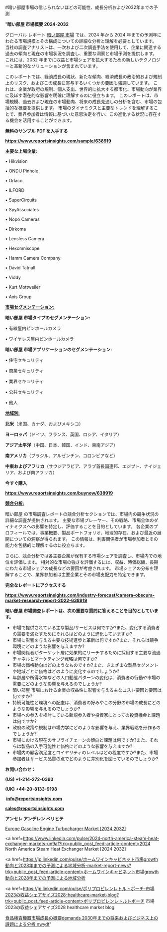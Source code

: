 #暗い部屋市場の信じられないほどの可能性、成長分析および2032年までの予測

"<strong>暗い部屋 市場概要 2024-2032</strong>

グローバル レポート <a href=https://www.reportsinsights.com/sample/638919>暗い部屋 市場</a> では、2024 年から 2024 年までの予測年にわたる市場規模とその構成についての詳細な分析と理解を必要としています。 当社の調査アナリストは、一次および二次調査手法を使用して、企業に関連する過去の傾向と現在の市場状況を調査し、重要な洞察と市場予測を提供します。 これには、2032 年までに収益と市場シェアを拡大​​するための新しいテクノロジーと革新的なソリューションが含まれています。

このレポートでは、経済成長の現状、新たな傾向、経済成長の政治的および規制上のリスク、およびこの成長に寄与するいくつかの要因も強調しています。 これは、企業が政府の規制、個人支出、世界的に拡大する都市化、市場動向が業界に及ぼす潜在的な影響を明確に理解するのに役立ちます。 このレポートは、市場規模、過去および現在の市場動向、将来の成長見通しの分析を含む、市場の包括的な概要を提供します。 市場のダイナミクスと主要なトレンドを理解することで、業界参加者は情報に基づいた意思決定を行い、この進化する状況に存在する機会を活用することができます。

<strong><b>無料のサンプル PDF を入手する</b></strong>

<a href=https://www.reportsinsights.com/sample/638919><strong><u>https://www.reportsinsights.com/sample/638919</u></strong></a>

<strong>主要な上場企業:</strong>

• Hikvision

• ONDU Pinhole

• Orlaco

• ILFORD

• SuperCircuits

• SpyAssociates

• Nopo Cameras

• Dirkoma

• Lensless Camera

• Hexomniscope

• Hamm Camera Company

• David Tatnall

• Viddy

• Kurt Mottweiler

• Axis Group

<strong><u>市場セグメンテーション</u></strong><strong><u>:</u></strong>

<strong>暗い部屋 市場タイプのセグメンテーション:</strong>

• 有線屋内ピンホールカメラ

• ワイヤレス屋内ピンホールカメラ

<strong>暗い部屋 市場アプリケーションのセグメンテーション:</strong>

• 住宅セキュリティ

• 商業セキュリティ

• 業界セキュリティ

• 公共セキュリティ

• 他人

<strong><u>地域別</u></strong><strong><u>:</u></strong>

<strong>北米</strong>（米国、カナダ、およびメキシコ）

<strong>ヨーロッパ</strong>（ドイツ、フランス、英国、ロシア、イタリア）

<strong>アジア太平洋</strong>（中国、日本、韓国、インド、東南アジア）

<strong>南アメリカ</strong>（ブラジル、アルゼンチン、コロンビアなど）

<strong>中東およびアフリカ</strong>（サウジアラビア、アラブ首長国連邦、エジプト、ナイジェリア、および南アフリカ）

<strong>今すぐ購入</strong>

<a href=https://www.reportsinsights.com/buynow/638919><strong><u>https://www.reportsinsights.com/buynow/638919</u></strong></a>

<strong><u>競合分析:</u></strong>

暗い部屋 の市場調査レポートの競合分析セクションでは、市場内の競争状況の詳細な調査が提供されます。 主要な市場プレーヤー、その戦略、市場全体のダイナミクスへの影響を特定し、評価することを目的としています。 各企業のプロフィールでは、事業概要、製品ポートフォリオ、地理的存在、および最近の展開についての洞察が得られます。 この情報は、利害関係者が市場参加者とその能力を包括的に理解するのに役立ちます。

さらに、競合分析では各主要企業が保有する市場シェアを調査し、市場内での地位を評価します。 相対的な市場の強さを評価するには、収益、時価総額、長期にわたる市場シェアの成長などの要因が考慮されます。 市場シェアの分布を理解することで、業界参加者は主要企業とその市場支配力を特定できます。

<strong>完全なレポートにアクセスする</strong>

<a href=https://www.reportsinsights.com/industry-forecast/camera-obscura-market-research-report-2022-638919><strong><u><b>https://www.reportsinsights.com/industry-forecast/camera-obscura-market-research-report-2022-638919</b></u></strong></a>

<strong><b>暗い部屋 市場調査レポートは、次の重要な質問に答えることを目的としています。</b></strong>
<ul>
  <li>市場で提供されている主な製品/サービスは何ですか?また、変化する消費者の需要を満たすためにそれらはどのように進化していますか?</li>
  <li>市場に影響を与える主要な技術進歩と革新は何ですか?また、それらは競争環境にどのような影響を与えますか?</li>
  <li>市場関係者がターゲット層に効果的にリーチするために採用する主要な流通チャネルとマーケティング戦略は何ですか?</li>
  <li>市場の価格動向はどのようなものですか?また、さまざまな製品セグメントや地域ごとに価格はどのように変化するのでしょうか?</li>
  <li>年齢層や所得水準などの人口動態パターンの変化は、消費者の行動や市場の需要にどのような影響を与えるのでしょうか?</li>
  <li>暗い部屋 市場における企業の収益性に影響を与える主なコスト要因と要因は何ですか?</li>
  <li>持続可能性と環境への配慮は、消費者の好みやこの分野の市場の成長にどのような影響を与えるのでしょうか?</li>
  <li>市場への参入を検討している新規参入者や投資家にとっての投資機会と課題は何ですか?</li>
  <li>政府の政策や規制は市場力学にどのような影響を与え、業界戦略を形作るのでしょうか?</li>
  <li>市場における現在のサプライチェーンの傾向と課題は何ですか?また、それらは製品の入手可能性と価格にどのような影響を与えますか?</li>
  <li>市場内の顧客満足度とロイヤリティのレベルはどの程度ですか?また、市場参加者はサービス品質の点でどのように差別化を図っているのでしょうか?</li>
</ul>
<strong>お問い合わせ：</strong>

<strong>(US) +1-214-272-0393</strong>

<strong>(UK) +44-20-8133-9198</strong>

<strong> </strong><a href=info@reportsinsights.com><strong><u>info@reportsinsights.com</u></strong></a>

<a href=sales@reportsinsights.com><strong><u>sales@reportsinsights.com</u></strong></a>

<strong>アンセレ アンデレン ベリヒテ</strong>

<a href=https://www.linkedin.com/pulse/europe-gasoline-engine-turbocharger-market-latest-ypquf/>Europe Gasoline Engine Turbocharger Market [2024 2032]</a>

<a href=https://www.linkedin.com/pulse/2024-north-america-steam-heat-exchanger-markets-un9af?trk=public_post_feed-article-content>2024 North America Steam Heat Exchanger Market [2024 2032]</a>

<a href=https://jp.linkedin.com/pulse/ホームワインキャビネット市場growth動向と2028年までの予測による地域分析-market-report-news?trk=public_post_feed-article-content>ホームワインキャビネット市場growth動向と2028年までの予測による地域分析</a>

<a href=https://jp.linkedin.com/pulse/ポリプロピレンレトルトポーチ-市場2023の収益シェアサイズ2028-healthcare-market-blog?trk=public_post_feed-article-content>ポリプロピレンレトルトポーチ 市場2023の収益シェアサイズ2028 healthcare market blog</a>

<a href=https://www.linkedin.com/pulse/食品検査機器市場成長の概要demands-2030年までの将来およびビジネス上の課題による分析-nwydf/>食品検査機器市場成長の概要demands 2030年までの将来およびビジネス上の課題による分析 nwydf</a>"
